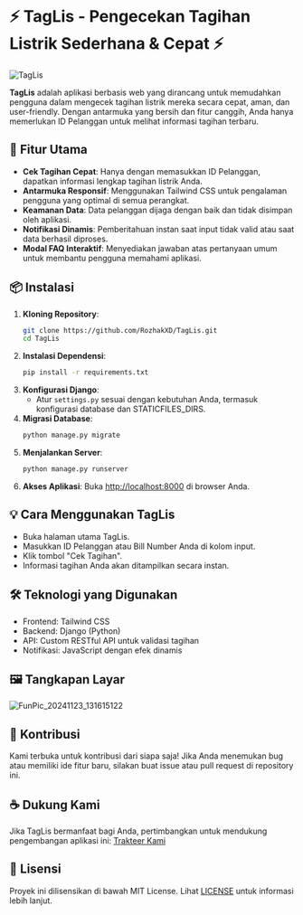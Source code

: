# ⚡ TagLis - Pengecekan Tagihan Listrik Sederhana & Cepat ⚡
![TagLis](https://github.com/user-attachments/assets/cb3e80c3-3915-46ee-8111-58fe18f7edb8)

**TagLis** adalah aplikasi berbasis web yang dirancang untuk memudahkan pengguna dalam mengecek tagihan listrik mereka secara cepat, aman, dan user-friendly. Dengan antarmuka yang bersih dan fitur canggih, Anda hanya memerlukan ID Pelanggan untuk melihat informasi tagihan terbaru.

## 🚀 Fitur Utama
- **Cek Tagihan Cepat**: Hanya dengan memasukkan ID Pelanggan, dapatkan informasi lengkap tagihan listrik Anda.
- **Antarmuka Responsif**: Menggunakan Tailwind CSS untuk pengalaman pengguna yang optimal di semua perangkat.
- **Keamanan Data**: Data pelanggan dijaga dengan baik dan tidak disimpan oleh aplikasi.
- **Notifikasi Dinamis**: Pemberitahuan instan saat input tidak valid atau saat data berhasil diproses.
- **Modal FAQ Interaktif**: Menyediakan jawaban atas pertanyaan umum untuk membantu pengguna memahami aplikasi.

## 📦 Instalasi
1. **Kloning Repository**:
    ```bash
    git clone https://github.com/RozhakXD/TagLis.git
    cd TagLis
    ```
2. **Instalasi Dependensi**:
    ```bash
    pip install -r requirements.txt
    ```
3. **Konfigurasi Django**:
   - Atur `settings.py` sesuai dengan kebutuhan Anda, termasuk konfigurasi database dan STATICFILES_DIRS.
5. **Migrasi Database**:
    ```bash
    python manage.py migrate
    ```
6. **Menjalankan Server**:
    ```bash
    python manage.py runserver
    ```
6. **Akses Aplikasi**: Buka [http://localhost:8000](http://localhost:8000) di browser Anda.

## 💡 Cara Menggunakan TagLis
- Buka halaman utama TagLis.
- Masukkan ID Pelanggan atau Bill Number Anda di kolom input.
- Klik tombol "Cek Tagihan".
- Informasi tagihan Anda akan ditampilkan secara instan.

## 🛠️ Teknologi yang Digunakan
- Frontend: Tailwind CSS
- Backend: Django (Python)
- API: Custom RESTful API untuk validasi tagihan
- Notifikasi: JavaScript dengan efek dinamis

## 🖼️ Tangkapan Layar
![FunPic_20241123_131615122](https://github.com/user-attachments/assets/3a7f095a-c161-48e6-8430-df34932ddafc)

## 🌟 Kontribusi
Kami terbuka untuk kontribusi dari siapa saja! Jika Anda menemukan bug atau memiliki ide fitur baru, silakan buat issue atau pull request di repository ini.

## ☕ Dukung Kami
Jika TagLis bermanfaat bagi Anda, pertimbangkan untuk mendukung pengembangan aplikasi ini: [Trakteer Kami](https://trakteer.id/rozhak_official/tip)

## 📄 Lisensi
Proyek ini dilisensikan di bawah MIT License. Lihat [LICENSE](https://github.com/RozhakXD/TagLis/blob/main/LICENSE) untuk informasi lebih lanjut.
